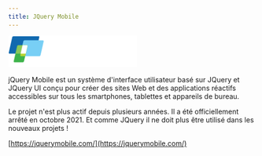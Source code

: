 ```yaml
---
title: JQuery Mobile
---
```


<img src="jquery-mobile.png" height="64">

jQuery Mobile est un système d'interface utilisateur basé sur JQuery et JQuery UI conçu pour créer des sites Web et des applications réactifs accessibles sur tous les smartphones, tablettes et appareils de bureau.

Le projet n'est plus actif depuis plusieurs années. Il a été officiellement arrêté en octobre 2021. Et comme JQuery il ne doit plus être utilisé dans les nouveaux projets !

[https://jquerymobile.com/](https://jquerymobile.com/)

